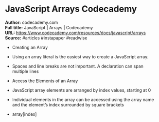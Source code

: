 # JavaScript   Arrays   Codecademy

**Author:** codecademy.com  
**Full title:** JavaScript | Arrays | Codecademy  
**URL:** https://www.codecademy.com/resources/docs/javascript/arrays  
**Source:** #articles #instapaper #readwise

- Creating an Array 
   
- Using an array literal is the easiest way to create a JavaScript array. 
   
- Spaces and line breaks are not important. A declaration can span multiple lines 
   
- Access the Elements of an Array 
   
- JavaScript array elements are arranged by index values, starting at 0 
   
- Individual elements in the array can be accessed using the array name and the element’s index surrounded by square brackets 
   
- array[index] 
   
